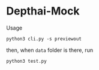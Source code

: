# Depthai-Mock

Usage

`python3 cli.py -s previewout`

then, when `data` folder is there, run

`python3 test.py`